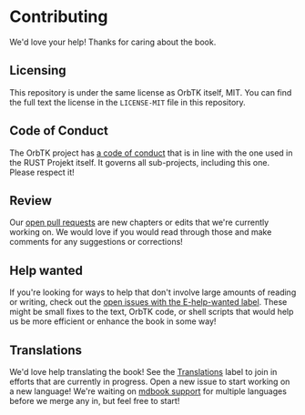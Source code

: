 # Contributing

We'd love your help! Thanks for caring about the book.

## Licensing

This repository is under the same license as OrbTK itself, MIT. You
can find the full text the license in the `LICENSE-MIT` file in this
repository.

## Code of Conduct

The OrbTK project has [a code of conduct](https://github.com/redox-os/orbtk/policies/code-of-conduct)
that is in line with the one used in the RUST Projekt itself. It governs all sub-projects,
including this one. Please respect it!

## Review

Our [open pull requests][pulls] are new chapters or edits that we're
currently working on. We would love if you would read through those and make
comments for any suggestions or corrections!

[pulls]: https://github.com/orbtk/book/pulls

## Help wanted

If you're looking for ways to help that don't involve large amounts of
reading or writing, check out the [open issues with the E-help-wanted
label][help-wanted]. These might be small fixes to the text, OrbTK code,
or shell scripts that would help us be more efficient or enhance the book in
some way!

[help-wanted]: https://github.com/redox-os/orbtk/book/issues?q=is%3Aopen+is%3Aissue+label%3AE-help-wanted

## Translations

We'd love help translating the book! See the [Translations] label to join in
efforts that are currently in progress. Open a new issue to start working on
a new language! We're waiting on [mdbook support] for multiple languages
before we merge any in, but feel free to start!

[Translations]: https://github.com/redox-os/orbtk/book/issues?q=is%3Aopen+is%3Aissue+label%3ATranslations
[mdbook support]: https://github.com/rust-lang-nursery/mdBook/issues/5
